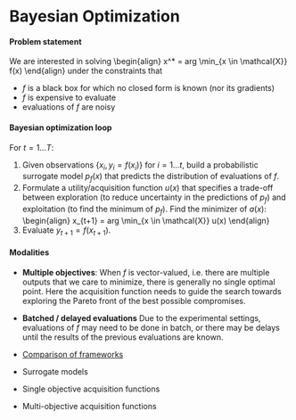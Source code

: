 # Bayesian Optimization

#### Problem statement

We are interested in solving
\begin{align}
    x^* = arg \min_{x \in \mathcal{X}} f(x)
\end{align}
under the constraints that
- $f$ is a black box for which no closed form is known (nor its gradients)
- $f$ is expensive to evaluate
- evaluations of $f$ are noisy

#### Bayesian optimization loop
For $t=1 \ldots T$:
1. Given observations $\{x_i, y_i=f(x_i)\}$ for $i=1 \ldots t$, build a probabilistic surrogate model $p_f(x)$ that predicts the distribution of evaluations of $f$.
2. Formulate a utility/acquisition function $u(x)$ that specifies a trade-off between exploration (to reduce uncertainty in the predictions of $p_f$) and exploitation (to find the minimum of $p_f$). 
    Find the minimizer of $a(x)$:
    \begin{align}
    x_{t+1} = arg \min_{x \in \mathcal{X}} u(x)
    \end{align}
3. Evaluate $y_{t+1} = f(x_{t+1})$.

#### Modalities
* **Multiple objectives**: 
    When $f$ is vector-valued, i.e. there are multiple outputs that we care to minimize, there is generally no single optimal point.
    Here the acquisition function needs to guide the search towards exploring the Pareto front of the best possible compromises.
* **Batched / delayed evaluations**
    Due to the experimental settings, evaluations of $f$ may need to be done in batch, or there may be delays until the results of the previous evaluations are known.


* [Comparison of frameworks](bayesopt_frameworks.ipynb)
* Surrogate models
* Single objective acquisition functions
* Multi-objective acquisition functions
